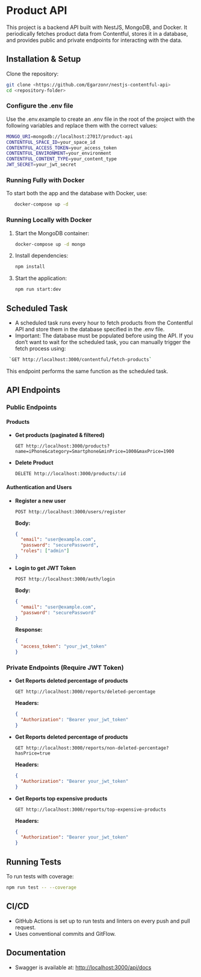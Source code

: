 # Product API

This project is a backend API built with NestJS, MongoDB, and Docker. It periodically fetches product data from Contentful, stores it in a database, and provides public and private endpoints for interacting with the data.

## Installation & Setup

Clone the repository:

```sh
git clone <https://github.com/Egarzonr/nestjs-contentful-api>
cd <repository-folder>
```

### Configure the .env file

Use the .env.example to create an .env file in the root of the project with the following variables and replace them with the correct values:

```sh
MONGO_URI=mongodb://localhost:27017/product-api
CONTENTFUL_SPACE_ID=your_space_id
CONTENTFUL_ACCESS_TOKEN=your_access_token
CONTENTFUL_ENVIRONMENT=your_environment
CONTENTFUL_CONTENT_TYPE=your_content_type
JWT_SECRET=your_jwt_secret

```

### Running Fully with Docker

To start both the app and the database with Docker, use:

```sh
   docker-compose up -d
```

### Running Locally with Docker

1. Start the MongoDB container:
   ```sh
   docker-compose up -d mongo
   ```
2. Install dependencies:
   ```sh
   npm install
   ```
3. Start the application:
   ```sh
   npm run start:dev
   ```

## Scheduled Task

- A scheduled task runs every hour to fetch products from the Contentful API and store them in the database specified in the .env file.
- Important: The database must be populated before using the API. If you don’t want to wait for the scheduled task, you can manually trigger the fetch process using:

```sh
 `GET http://localhost:3000/contentful/fetch-products`
```

This endpoint performs the same function as the scheduled task.

## API Endpoints

### Public Endpoints

#### Products

- **Get products (paginated & filtered)**

  ```http
  GET http://localhost:3000/products?name=iPhone&category=Smartphone&minPrice=1000&maxPrice=1900
  ```

- **Delete Product**

  ```http
  DELETE http://localhost:3000/products/:id
  ```

#### Authentication and Users

- **Register a new user**
  ```http
  POST http://localhost:3000/users/register
  ```
  **Body:**
  ```json
  {
    "email": "user@example.com",
    "password": "securePassword",
    "roles": ["admin"]
  }
  ```
- **Login to get JWT Token**
  ```http
  POST http://localhost:3000/auth/login
  ```
  **Body:**
  ```json
  {
    "email": "user@example.com",
    "password": "securePassword"
  }
  ```
  **Response:**
  ```json
  {
    "access_token": "your_jwt_token"
  }
  ```

### Private Endpoints (Require JWT Token)

- **Get Reports deleted percentage of products**
  ```http
  GET http://localhost:3000/reports/deleted-percentage
  ```
  **Headers:**
  ```json
  {
    "Authorization": "Bearer your_jwt_token"
  }
  ```
- **Get Reports deleted percentage of products**
  ```http
  GET http://localhost:3000/reports/non-deleted-percentage?hasPrice=true
  ```
  **Headers:**
  ```json
  {
    "Authorization": "Bearer your_jwt_token"
  }
  ```
- **Get Reports top expensive products**
  ```http
  GET http://localhost:3000/reports/top-expensive-products
  ```
  **Headers:**
  ```json
  {
    "Authorization": "Bearer your_jwt_token"
  }
  ```

## Running Tests

To run tests with coverage:

```sh
npm run test -- --coverage
```

## CI/CD

- GitHub Actions is set up to run tests and linters on every push and pull request.
- Uses conventional commits and GitFlow.

## Documentation

- Swagger is available at: [http://localhost:3000/api/docs](http://localhost:3000/api/docs)
